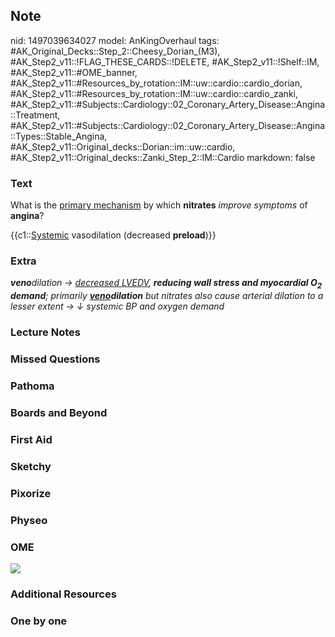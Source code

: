 ## Note
nid: 1497039634027
model: AnKingOverhaul
tags: #AK_Original_Decks::Step_2::Cheesy_Dorian_(M3), #AK_Step2_v11::!FLAG_THESE_CARDS::!DELETE, #AK_Step2_v11::!Shelf::IM, #AK_Step2_v11::#OME_banner, #AK_Step2_v11::#Resources_by_rotation::IM::uw::cardio::cardio_dorian, #AK_Step2_v11::#Resources_by_rotation::IM::uw::cardio::cardio_zanki, #AK_Step2_v11::#Subjects::Cardiology::02_Coronary_Artery_Disease::Angina::Treatment, #AK_Step2_v11::#Subjects::Cardiology::02_Coronary_Artery_Disease::Angina::Types::Stable_Angina, #AK_Step2_v11::Original_decks::Dorian::im::uw::cardio, #AK_Step2_v11::Original_decks::Zanki_Step_2::IM::Cardio
markdown: false

### Text
What is the <u>primary mechanism</u> by which <b>nitrates</b>
<i>improve symptoms</i> of <b>angina</b>?
<div>
  {{c1::<u>Systemic</u> vasodilation (decreased <b>preload</b>)}}
</div>

### Extra
<i><b>veno</b>dilation → <u>decreased LVEDV</u>, <b>reducing wall
stress and myocardial O<sub>2</sub> demand</b>; primarily
<b><u>veno</u>dilation</b> but nitrates also cause arterial
dilation to a lesser extent → ↓ systemic BP and oxygen demand</i>

### Lecture Notes


### Missed Questions


### Pathoma


### Boards and Beyond


### First Aid


### Sketchy


### Pixorize


### Physeo


### OME
<div class="ome-widget">
  <a href="https://onlinemeded.org?ref=anki"><img src=
  "_OME_AnkiFlashcards_General_4.png"></a>
</div>

### Additional Resources


### One by one

